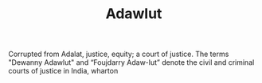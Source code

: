 ---
title: Adawlut
letter: A
permalink: "/definitions/adawlut.html"
body: Corrupted from Adalat, justice, equity; a court of justice. The terms "Dewanny
  Adawlut" and “Foujdarry Adaw-lut” denote the civil and criminal courts of justice
  in India, wharton
published_at: '2018-07-07'
layout: post
---